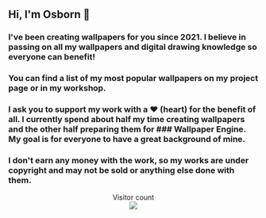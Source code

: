 ## Hi, I'm Osborn 👋

### I've been creating wallpapers for you since 2021. I believe in passing on all my wallpapers and digital drawing knowledge so everyone can benefit!

### You can find a list of my most popular wallpapers on my project page or in my workshop.

### I ask you to support my work with a ❤️ (heart) for the benefit of all. I currently spend about half my time creating wallpapers and the other half preparing them for ### Wallpaper Engine. My goal is for everyone to have a great background of mine.

### I don't earn any money with the work, so my works are under copyright and may not be sold or anything else done with them.

<p align="center"> 
  Visitor count<br>
  <img src="https://profile-counter.glitch.me/osborntv/count.svg" />
</p>
